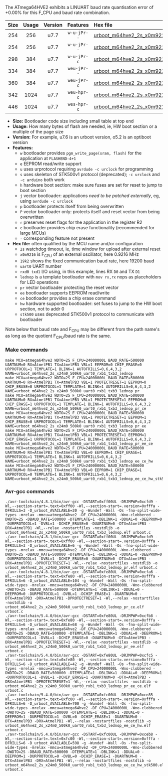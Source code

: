 The ATmega64HVE2 exhibits a LINUART baud rate quantisation error of +0.00% for this F_CPU and baud rate combination.

|Size|Usage|Version|Features|Hex file|
|:-:|:-:|:-:|:-:|:--|
|254|256|u7.7|`w-u-jPr--`|[urboot_m64hve2_2s_x0m9216_19k2_uart0_rxb1_txb3_lednop.hex](https://raw.githubusercontent.com/stefanrueger/urboot.hex/main/mcus/atmega64hve2/watchdog_2_s/external_oscillator/+0m921600_hz/++19k2_baud/uart0_rxb1_txb3/lednop/urboot_m64hve2_2s_x0m9216_19k2_uart0_rxb1_txb3_lednop.hex)|
|254|256|u7.7|`w-u-jPr--`|[urboot_m64hve2_2s_x0m9216_19k2_uart0_rxb1_txb3_lednop_pr.hex](https://raw.githubusercontent.com/stefanrueger/urboot.hex/main/mcus/atmega64hve2/watchdog_2_s/external_oscillator/+0m921600_hz/++19k2_baud/uart0_rxb1_txb3/lednop/urboot_m64hve2_2s_x0m9216_19k2_uart0_rxb1_txb3_lednop_pr.hex)|
|298|384|u7.7|`w-u-jPr-c`|[urboot_m64hve2_2s_x0m9216_19k2_uart0_rxb1_txb3_lednop_pr_ce.hex](https://raw.githubusercontent.com/stefanrueger/urboot.hex/main/mcus/atmega64hve2/watchdog_2_s/external_oscillator/+0m921600_hz/++19k2_baud/uart0_rxb1_txb3/lednop/urboot_m64hve2_2s_x0m9216_19k2_uart0_rxb1_txb3_lednop_pr_ce.hex)|
|334|384|u7.7|`weu-jPr--`|[urboot_m64hve2_2s_x0m9216_19k2_uart0_rxb1_txb3_lednop_pr_ee.hex](https://raw.githubusercontent.com/stefanrueger/urboot.hex/main/mcus/atmega64hve2/watchdog_2_s/external_oscillator/+0m921600_hz/++19k2_baud/uart0_rxb1_txb3/lednop/urboot_m64hve2_2s_x0m9216_19k2_uart0_rxb1_txb3_lednop_pr_ee.hex)|
|360|384|u7.7|`weu-jPr-c`|[urboot_m64hve2_2s_x0m9216_19k2_uart0_rxb1_txb3_lednop_pr_ee_ce.hex](https://raw.githubusercontent.com/stefanrueger/urboot.hex/main/mcus/atmega64hve2/watchdog_2_s/external_oscillator/+0m921600_hz/++19k2_baud/uart0_rxb1_txb3/lednop/urboot_m64hve2_2s_x0m9216_19k2_uart0_rxb1_txb3_lednop_pr_ee_ce.hex)|
|342|1024|u7.7|`weu-hpr-c`|[urboot_m64hve2_2s_x0m9216_19k2_uart0_rxb1_txb3_lednop_ee_ce_hw.hex](https://raw.githubusercontent.com/stefanrueger/urboot.hex/main/mcus/atmega64hve2/watchdog_2_s/external_oscillator/+0m921600_hz/++19k2_baud/uart0_rxb1_txb3/lednop/urboot_m64hve2_2s_x0m9216_19k2_uart0_rxb1_txb3_lednop_ee_ce_hw.hex)|
|446|1024|u7.7|`wes-hpr-c`|[urboot_m64hve2_2s_x0m9216_19k2_uart0_rxb1_txb3_lednop_ee_ce_hw_stk500.hex](https://raw.githubusercontent.com/stefanrueger/urboot.hex/main/mcus/atmega64hve2/watchdog_2_s/external_oscillator/+0m921600_hz/++19k2_baud/uart0_rxb1_txb3/lednop/urboot_m64hve2_2s_x0m9216_19k2_uart0_rxb1_txb3_lednop_ee_ce_hw_stk500.hex)|

- **Size:** Bootloader code size including small table at top end
- **Usage:** How many bytes of flash are needed, ie, HW boot section or a multiple of the page size
- **Version:** For example, u7.6 is an urboot version, o5.2 is an optiboot version
- **Features:**
  + `w` bootloader provides `pgm_write_page(sram, flash)` for the application at `FLASHEND-4+1`
  + `e` EEPROM read/write support
  + `u` uses urprotocol requiring `avrdude -c urclock` for programming
  + `s` uses skeleton of STK500v1 protocol (deprecated); `-c urclock` and `-c arduino` both work
  + `h` hardware boot section: make sure fuses are set for reset to jump to boot section
  + `j` vector bootloader: applications *need to be patched externally*, eg, using `avrdude -c urclock`
  + `p` bootloader protects itself from being overwritten
  + `P` vector bootloader only: protects itself and reset vector from being overwritten
  + `r` preserves reset flags for the application in the register R2
  + `c` bootloader provides chip erase functionality (recommended for large MCUs)
  + `-` corresponding feature not present
- **Hex file:** often qualified by the MCU name and/or configuration
  + `2s` watchdog timeout, ie, time window for upload after external reset
  + `x0m9216` is F<sub>CPU</sub> of an external oscillator, here 0.9216 MHz
  + `19k2` shows the fixed communication baud rate, here 19200 baud
  + `uart0` UART number
  + `rxd0 txd1` I/O using, in this example, lines RX `D0` and TX `D1`
  + `lednop` is a template bootloader with `mov rx,rx` nops as placeholders for LED operations
  + `pr` vector bootloader protecting the reset vector
  + `ee` bootloader supports EEPROM read/write
  + `ce` bootloader provides a chip erase command
  + `hw` hardware supported bootloader: set fuses to jump to the HW boot section, not to addr 0
  + `stk500` uses deprecated STK500v1 protocol to communicate with bootloader


Note below that baud rate and F<sub>CPU</sub> may be different from the path name's as long as the quotient F<sub>CPU</sub>/baud rate is the same.

### Make commands
```
make MCU=atmega64hve2 WDTO=2S F_CPU=24000000L BAUD_RATE=500000 UARTNUM=0 RX=AtmelPB1 TX=AtmelPB3 VBL=1 EEPROM=0 CHIP_ERASE=0 URPROTOCOL=1 TEMPLATE=1 BLINK=1 AUTOFRILLS=0,6,4,3,2 NAME=urboot_m64hve2_2s_x24m0_500k0_uart0_rxb1_txb3_lednop
make MCU=atmega64hve2 WDTO=2S F_CPU=24000000L BAUD_RATE=500000 UARTNUM=0 RX=AtmelPB1 TX=AtmelPB3 VBL=1 PROTECTRESET=1 EEPROM=0 CHIP_ERASE=0 URPROTOCOL=1 TEMPLATE=1 BLINK=1 AUTOFRILLS=0,6,4,3,2 NAME=urboot_m64hve2_2s_x24m0_500k0_uart0_rxb1_txb3_lednop_pr
make MCU=atmega64hve2 WDTO=2S F_CPU=24000000L BAUD_RATE=500000 UARTNUM=0 RX=AtmelPB1 TX=AtmelPB3 VBL=1 PROTECTRESET=1 EEPROM=0 CHIP_ERASE=1 URPROTOCOL=1 TEMPLATE=1 BLINK=1 AUTOFRILLS=0,6,4,3,2 NAME=urboot_m64hve2_2s_x24m0_500k0_uart0_rxb1_txb3_lednop_pr_ce
make MCU=atmega64hve2 WDTO=2S F_CPU=24000000L BAUD_RATE=500000 UARTNUM=0 RX=AtmelPB1 TX=AtmelPB3 VBL=1 PROTECTRESET=1 EEPROM=1 CHIP_ERASE=0 URPROTOCOL=1 TEMPLATE=1 BLINK=1 AUTOFRILLS=0,6,4,3,2 NAME=urboot_m64hve2_2s_x24m0_500k0_uart0_rxb1_txb3_lednop_pr_ee
make MCU=atmega64hve2 WDTO=2S F_CPU=24000000L BAUD_RATE=500000 UARTNUM=0 RX=AtmelPB1 TX=AtmelPB3 VBL=1 PROTECTRESET=1 EEPROM=1 CHIP_ERASE=1 URPROTOCOL=1 TEMPLATE=1 BLINK=1 AUTOFRILLS=0,6,4,3,2 NAME=urboot_m64hve2_2s_x24m0_500k0_uart0_rxb1_txb3_lednop_pr_ee_ce
make MCU=atmega64hve2 WDTO=2S F_CPU=24000000L BAUD_RATE=500000 UARTNUM=0 RX=AtmelPB1 TX=AtmelPB3 VBL=0 EEPROM=1 CHIP_ERASE=1 URPROTOCOL=1 TEMPLATE=1 BLINK=1 AUTOFRILLS=0,6,4,3,2 NAME=urboot_m64hve2_2s_x24m0_500k0_uart0_rxb1_txb3_lednop_ee_ce_hw
make MCU=atmega64hve2 WDTO=2S F_CPU=24000000L BAUD_RATE=500000 UARTNUM=0 RX=AtmelPB1 TX=AtmelPB3 VBL=0 EEPROM=1 CHIP_ERASE=1 URPROTOCOL=0 TEMPLATE=1 BLINK=1 AUTOFRILLS=0,6,4,3,2 NAME=urboot_m64hve2_2s_x24m0_500k0_uart0_rxb1_txb3_lednop_ee_ce_hw_stk500
```

### Avr-gcc commands
```
./avr-toolchain/4.8.1/bin/avr-gcc -DSTART=0xff00UL -DRJMPWP=0xcfd9 -Wl,--section-start=.text=0xff00 -Wl,--section-start=.version=0xfffa -DFRILLS=3 -D_urboot_AVAILABLE=20 -g -Wundef -Wall -Os -fno-split-wide-types -mrelax -mmcu=atmega64hve2 -DF_CPU=24000000L -Wno-clobbered -DWDTO=2S -DBAUD_RATE=500000 -DTEMPLATE=1 -DBLINK=1 -DDUAL=0 -DEEPROM=0 -DURPROTOCOL=1 -DVBL=1 -DCHIP_ERASE=0 -DUARTNUM=0 -DTX=AtmelPB3 -DRX=AtmelPB1 -Wl,--relax -nostartfiles -nostdlib -o urboot_m64hve2_2s_x24m0_500k0_uart0_rxb1_txb3_lednop.elf urboot.c
./avr-toolchain/4.8.1/bin/avr-gcc -DSTART=0xff00UL -DRJMPWP=0xcfd9 -Wl,--section-start=.text=0xff00 -Wl,--section-start=.version=0xfffa -DFRILLS=3 -D_urboot_AVAILABLE=6 -g -Wundef -Wall -Os -fno-split-wide-types -mrelax -mmcu=atmega64hve2 -DF_CPU=24000000L -Wno-clobbered -DWDTO=2S -DBAUD_RATE=500000 -DTEMPLATE=1 -DBLINK=1 -DDUAL=0 -DEEPROM=0 -DURPROTOCOL=1 -DVBL=1 -DCHIP_ERASE=0 -DUARTNUM=0 -DTX=AtmelPB3 -DRX=AtmelPB1 -DPROTECTRESET=1 -Wl,--relax -nostartfiles -nostdlib -o urboot_m64hve2_2s_x24m0_500k0_uart0_rxb1_txb3_lednop_pr.elf urboot.c
./avr-toolchain/4.8.1/bin/avr-gcc -DSTART=0xfe80UL -DRJMPWP=0xcfa6 -Wl,--section-start=.text=0xfe80 -Wl,--section-start=.version=0xfffa -DFRILLS=6 -D_urboot_AVAILABLE=104 -g -Wundef -Wall -Os -fno-split-wide-types -mrelax -mmcu=atmega64hve2 -DF_CPU=24000000L -Wno-clobbered -DWDTO=2S -DBAUD_RATE=500000 -DTEMPLATE=1 -DBLINK=1 -DDUAL=0 -DEEPROM=0 -DURPROTOCOL=1 -DVBL=1 -DCHIP_ERASE=1 -DUARTNUM=0 -DTX=AtmelPB3 -DRX=AtmelPB1 -DPROTECTRESET=1 -Wl,--relax -nostartfiles -nostdlib -o urboot_m64hve2_2s_x24m0_500k0_uart0_rxb1_txb3_lednop_pr_ce.elf urboot.c
./avr-toolchain/5.4.0/bin/avr-gcc -DSTART=0xfe80UL -DRJMPWP=0xcfb8 -Wl,--section-start=.text=0xfe80 -Wl,--section-start=.version=0xfffa -DFRILLS=6 -D_urboot_AVAILABLE=68 -g -Wundef -Wall -Os -fno-split-wide-types -mrelax -mmcu=atmega64hve2 -DF_CPU=24000000L -Wno-clobbered -DWDTO=2S -DBAUD_RATE=500000 -DTEMPLATE=1 -DBLINK=1 -DDUAL=0 -DEEPROM=1 -DURPROTOCOL=1 -DVBL=1 -DCHIP_ERASE=0 -DUARTNUM=0 -DTX=AtmelPB3 -DRX=AtmelPB1 -DPROTECTRESET=1 -Wl,--relax -nostartfiles -nostdlib -o urboot_m64hve2_2s_x24m0_500k0_uart0_rxb1_txb3_lednop_pr_ee.elf urboot.c
./avr-toolchain/5.4.0/bin/avr-gcc -DSTART=0xfe80UL -DRJMPWP=0xcfc5 -Wl,--section-start=.text=0xfe80 -Wl,--section-start=.version=0xfffa -DFRILLS=6 -D_urboot_AVAILABLE=42 -g -Wundef -Wall -Os -fno-split-wide-types -mrelax -mmcu=atmega64hve2 -DF_CPU=24000000L -Wno-clobbered -DWDTO=2S -DBAUD_RATE=500000 -DTEMPLATE=1 -DBLINK=1 -DDUAL=0 -DEEPROM=1 -DURPROTOCOL=1 -DVBL=1 -DCHIP_ERASE=1 -DUARTNUM=0 -DTX=AtmelPB3 -DRX=AtmelPB1 -DPROTECTRESET=1 -Wl,--relax -nostartfiles -nostdlib -o urboot_m64hve2_2s_x24m0_500k0_uart0_rxb1_txb3_lednop_pr_ee_ce.elf urboot.c
./avr-toolchain/5.4.0/bin/avr-gcc -DSTART=0xfc00UL -DRJMPWP=0xce85 -Wl,--section-start=.text=0xfc00 -Wl,--section-start=.version=0xfffa -DFRILLS=6 -D_urboot_AVAILABLE=700 -g -Wundef -Wall -Os -fno-split-wide-types -mrelax -mmcu=atmega64hve2 -DF_CPU=24000000L -Wno-clobbered -DWDTO=2S -DBAUD_RATE=500000 -DTEMPLATE=1 -DBLINK=1 -DDUAL=0 -DEEPROM=1 -DURPROTOCOL=1 -DVBL=0 -DCHIP_ERASE=1 -DUARTNUM=0 -DTX=AtmelPB3 -DRX=AtmelPB1 -Wl,--relax -nostartfiles -nostdlib -o urboot_m64hve2_2s_x24m0_500k0_uart0_rxb1_txb3_lednop_ee_ce_hw.elf urboot.c
./avr-toolchain/5.4.0/bin/avr-gcc -DSTART=0xfc00UL -DRJMPWP=0xceb8 -Wl,--section-start=.text=0xfc00 -Wl,--section-start=.version=0xfffa -DFRILLS=6 -D_urboot_AVAILABLE=598 -g -Wundef -Wall -Os -fno-split-wide-types -mrelax -mmcu=atmega64hve2 -DF_CPU=24000000L -Wno-clobbered -DWDTO=2S -DBAUD_RATE=500000 -DTEMPLATE=1 -DBLINK=1 -DDUAL=0 -DEEPROM=1 -DURPROTOCOL=0 -DVBL=0 -DCHIP_ERASE=1 -DUARTNUM=0 -DTX=AtmelPB3 -DRX=AtmelPB1 -Wl,--relax -nostartfiles -nostdlib -o urboot_m64hve2_2s_x24m0_500k0_uart0_rxb1_txb3_lednop_ee_ce_hw_stk500.elf urboot.c
```

